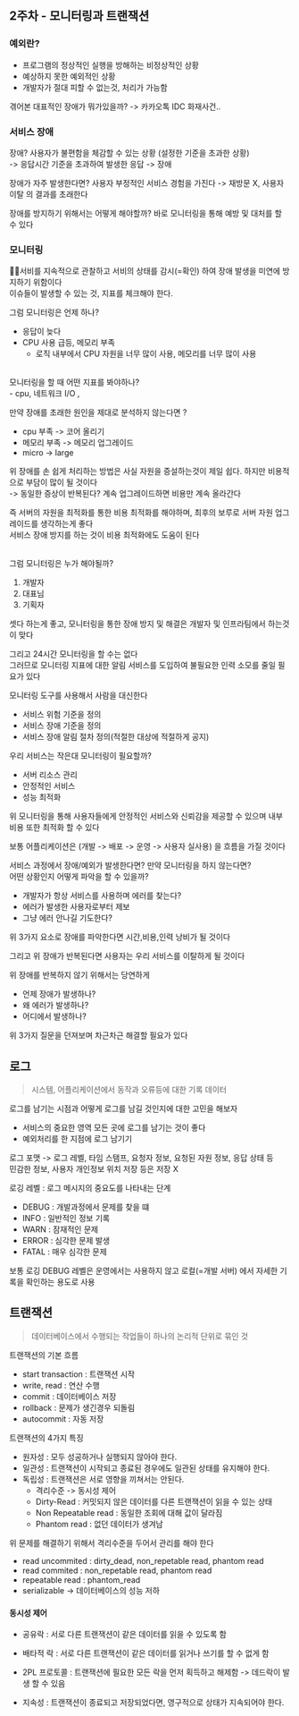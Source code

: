 ## 2주차 - 모니터링과 트랜잭션
### 예외란?
- 프로그램의 정상적인 실행을 방해하는 비정상적인 상황
- 예상하지 못한 예외적인 상황
- 개발자가 절대 피할 수 없는것, 처리가 가능함

겪어본 대표적인 장애가 뭐가있을까? -> 카카오톡 IDC 화재사건.. <br>

### 서비스 장애
장애? 사용자가 불편함을 체감할 수 있는 상황 (설정한 기준을 초과한 상황) <br>
-> 응답시간 기준을 초과하여 발생한 응답 -> 장애 <br>

장애가 자주 발생한다면? 사용자 부정적인 서비스 경험을 가진다 -> 재방문 X, 사용자 이탈 의 결과를 초래한다 <br>

장애를 방지하기 위해서는 어떻게 해야할까? 바로 모니터링을 통해 예방 및 대처를 할 수 있다 <br>

### 모니터링
🖐🏽서비를 지속적으로 관찰하고 서비의 상태를 감시(=확인) 하여 장애 발생을 미연에 방지하기 위함이다 <br>
이슈들이 발생할 수 있는 것, 지표를 체크해야 한다.

그럼 모니터링은 언제 하나?
- 응답이 늦다
- CPU 사용 급등, 메모리 부족
  - 로직 내부에서 CPU 자원을 너무 많이 사용, 메모리를 너무 많이 사용

<br>
모니터링을 할 때 어떤 지표를 봐야하나? <br>
- cpu, 네트워크 I/O , 

만약 장애를 초래한 원인을 제대로 분석하지 않는다면 ? <br>
- cpu 부족 -> 코어 올리기
- 메모리 부족 -> 메모리 업그레이드
- micro -> large


위 장애를 손 쉽게 처리하는 방법은 사실 자원을 증설하는것이 제일 쉽다. 하지만 비용적으로 부담이 많이 될 것이다 <br>
-> 동일한 증상이 반복된다? 계속 업그레이드하면 비용만 계속 올라간다 <br>

즉 서버의 자원을 최적화를 통한 비용 최적화를 해야하며, 최후의 보루로 서버 자원 업그레이드를 생각하는게 좋다 <br>
서비스 장애 방지를 하는 것이 비용 최적화에도 도움이 된다 <br><br>

그럼 모니터링은 누가 해야될까?
1) 개발자
2) 대표님
3) 기획자

셋다 하는게 좋고, 모니터링을 통한 장애 방지 및 해결은 개발자 및 인프라팀에서 하는것이 맞다  <br> 

그리고 24시간 모니터링을 할 수는 없다 <br>
그러므로 모니터링 지표에 대한 알림 서비스를 도입하여 불필요한 인력 소모를 줄일 필요가 있다 <br>

모니터링 도구를 사용해서 사람을 대신한다 <br>
- 서비스 위험 기준을 정의
- 서비스 장애 기준을 정의
- 서비스 장애 알림 절차 정의(적절한 대상에 적절하게 공지)


우리 서비스는 작은대 모니터링이 필요할까? <br>
- 서버 리소스 관리
- 안정적인 서비스
- 성능 최적화

위 모니터링을 통해 사용자들에게 안정적인 서비스와 신뢰감을 제공할 수 있으며 내부 비용 또한 최적화 할 수 있다 <br>

보통 어플리케이션은 (개발 -> 배포 -> 운영 -> 사용자 실사용) 을 흐름을 가질 것이다 <br> 

서비스 과정에서 장애/예외가 발생한다면? 만약 모니터링을 하지 않는다면? <br>
어떤 상황인지 어떻게 파악을 할 수 있을까? <br>

- 개발자가 항상 서비스를 사용하며 에러를 찾는다?
- 에러가 발생한 사용자로부터 제보
- 그냥 에러 안나길 기도한다?

위 3가지 요소로 장애를 파악한다면 시간,비용,인력 낭비가 될 것이다 <br>

그리고 위 장애가 반복된다면 사용자는 우리 서비스를 이탈하게 될 것이다 <br> 

위 장애를 반복하지 않기 위해서는 당연하게
- 언제 장애가 발생하나?
- 왜 에러가 발생하나?
- 어디에서 발생하나?

위 3가지 질문을 던져보며 차근차근 해결할 필요가 있다 <br>


## 로그
> 시스템, 어플리케이션에서 동작과 오류등에 대한 기록 데이터

로그를 남기는 시점과 어떻게 로그를 남길 것인지에 대한 고민을 해보자 <br>

- 서비스의 중요한 영역 모든 곳에 로그를 남기는 것이 좋다
- 예외처리를 한 지점에 로그 남기기

로그 포맷 -> 로그 레벨, 타임 스탬프, 요청자 정보, 요청된 자원 정보, 응답 상태 등<br>
민감한 정보, 사용자 개인정보 위치 저장 등은 저장 X <br>

로깅 레벨 : 로그 메시지의 중요도를 나타내는 단계 <br>
- DEBUG : 개발과정에서 문제를 찾을 떄
- INFO : 일반적인 정보 기록
- WARN : 잠재적인 문제
- ERROR : 심각한 문제 발생
- FATAL : 매우 심각한 문제

보통 로깅 DEBUG 레벨은 운영에서는 사용하지 않고 로컬(=개발 서버) 에서 자세한 기록을 확인하는 용도로 사용 <br>


## 트랜잭션
> 데이터베이스에서 수행되는 작업들이 하나의 논리적 단위로 묶인 것

트랜잭션의 기본 흐름 
- start transaction : 트랜잭션 시작
- write, read : 연산 수행
- commit : 데이터베이스 저장
- rollback : 문제가 생긴경우 되돌림
- autocommit : 자동 저장


트랜잭션의 4가지 특징
- 원자성 : 모두 성공하거나 실행되지 않아야 한다.
- 일관성 : 트랜잭션이 시작되고 종료된 경우에도 일관된 상태를 유지해야 한다.
- 독립성 : 트랜잭션은 서로 영향을 끼쳐서는 안된다.
  - 격리수준 -> 동시성 제어
  - Dirty-Read : 커밋되지 않은 데이터를 다른 트랜잭션이 읽을 수 있는 상태
  - Non Repeatable read : 동일한 조회에 대해 값이 달라짐
  - Phantom read : 없던 데이터가 생겨남

위 문제를 해결하기 위해서 격리수준을 두어서 관리를 해야 한다 <br>
- read uncommited : dirty_dead, non_repetable read, phantom read
- read commited : non_repetable read, phantom read
- repeatable read : phantom_read
- serializable -> 데이터베이스의 성능 저하

#### 동시성 제어
- 공유락 : 서로 다른 트랜잭션이 같은 데이터를 읽을 수 있도록 함
- 배타적 락 : 서로 다른 트랜잭션이 같은 데이터를 읽거나 쓰기를 할 수 없게 함
- 2PL 프로토콜 : 트랜잭션에 필요한 모든 락을 먼저 획득하고 해제함 -> 데드락이 발생 할 수 있음 

- 지속성 : 트랜잭션이 종료되고 저장되었다면, 영구적으로 상태가 지속되어야 한다.
